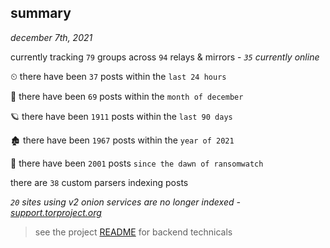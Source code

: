
## summary
_december 7th, 2021_

currently tracking `79` groups across `94` relays & mirrors - _`35` currently online_

⏲ there have been `37` posts within the `last 24 hours`

🦈 there have been `69` posts within the `month of december`

🪐 there have been `1911` posts within the `last 90 days`

🏚 there have been `1967` posts within the `year of 2021`

🦕 there have been `2001` posts `since the dawn of ransomwatch`

there are `38` custom parsers indexing posts

_`20` sites using v2 onion services are no longer indexed - [support.torproject.org](https://support.torproject.org/onionservices/v2-deprecation/)_

> see the project [README](https://github.com/thetanz/ransomwatch#ransomwatch--) for backend technicals
